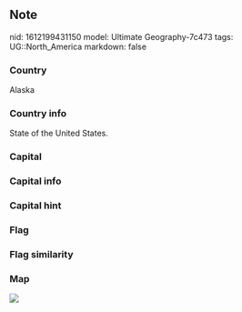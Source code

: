 ## Note
nid: 1612199431150
model: Ultimate Geography-7c473
tags: UG::North_America
markdown: false

### Country
Alaska

### Country info
State of the United States.

### Capital


### Capital info


### Capital hint


### Flag


### Flag similarity


### Map
<img src="ug-map-alaska.png">
